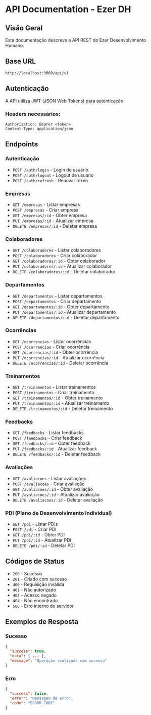 # API Documentation - Ezer DH

## Visão Geral

Esta documentação descreve a API REST do Ezer Desenvolvimento Humano.

## Base URL

```
http://localhost:3000/api/v1
```

## Autenticação

A API utiliza JWT (JSON Web Tokens) para autenticação.

### Headers necessários:
```
Authorization: Bearer <token>
Content-Type: application/json
```

## Endpoints

### Autenticação
- `POST /auth/login` - Login de usuário
- `POST /auth/logout` - Logout de usuário
- `POST /auth/refresh` - Renovar token

### Empresas
- `GET /empresas` - Listar empresas
- `POST /empresas` - Criar empresa
- `GET /empresas/:id` - Obter empresa
- `PUT /empresas/:id` - Atualizar empresa
- `DELETE /empresas/:id` - Deletar empresa

### Colaboradores
- `GET /colaboradores` - Listar colaboradores
- `POST /colaboradores` - Criar colaborador
- `GET /colaboradores/:id` - Obter colaborador
- `PUT /colaboradores/:id` - Atualizar colaborador
- `DELETE /colaboradores/:id` - Deletar colaborador

### Departamentos
- `GET /departamentos` - Listar departamentos
- `POST /departamentos` - Criar departamento
- `GET /departamentos/:id` - Obter departamento
- `PUT /departamentos/:id` - Atualizar departamento
- `DELETE /departamentos/:id` - Deletar departamento

### Ocorrências
- `GET /ocorrencias` - Listar ocorrências
- `POST /ocorrencias` - Criar ocorrência
- `GET /ocorrencias/:id` - Obter ocorrência
- `PUT /ocorrencias/:id` - Atualizar ocorrência
- `DELETE /ocorrencias/:id` - Deletar ocorrência

### Treinamentos
- `GET /treinamentos` - Listar treinamentos
- `POST /treinamentos` - Criar treinamento
- `GET /treinamentos/:id` - Obter treinamento
- `PUT /treinamentos/:id` - Atualizar treinamento
- `DELETE /treinamentos/:id` - Deletar treinamento

### Feedbacks
- `GET /feedbacks` - Listar feedbacks
- `POST /feedbacks` - Criar feedback
- `GET /feedbacks/:id` - Obter feedback
- `PUT /feedbacks/:id` - Atualizar feedback
- `DELETE /feedbacks/:id` - Deletar feedback

### Avaliações
- `GET /avaliacoes` - Listar avaliações
- `POST /avaliacoes` - Criar avaliação
- `GET /avaliacoes/:id` - Obter avaliação
- `PUT /avaliacoes/:id` - Atualizar avaliação
- `DELETE /avaliacoes/:id` - Deletar avaliação

### PDI (Plano de Desenvolvimento Individual)
- `GET /pdi` - Listar PDIs
- `POST /pdi` - Criar PDI
- `GET /pdi/:id` - Obter PDI
- `PUT /pdi/:id` - Atualizar PDI
- `DELETE /pdi/:id` - Deletar PDI

## Códigos de Status

- `200` - Sucesso
- `201` - Criado com sucesso
- `400` - Requisição inválida
- `401` - Não autorizado
- `403` - Acesso negado
- `404` - Não encontrado
- `500` - Erro interno do servidor

## Exemplos de Resposta

### Sucesso
```json
{
  "success": true,
  "data": { ... },
  "message": "Operação realizada com sucesso"
}
```

### Erro
```json
{
  "success": false,
  "error": "Mensagem de erro",
  "code": "ERROR_CODE"
}
```
